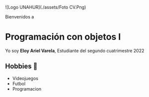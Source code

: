 ![Logo UNAHUR](./assets/Foto CV.Png)

Bienvenidos a
# Programación con objetos I
Yo soy **Eloy Ariel Varela**, Estudiante del segundo cuatrimestre 2022


## Hobbies :book:
* Videojuegos
* Futbol
* Programacion

